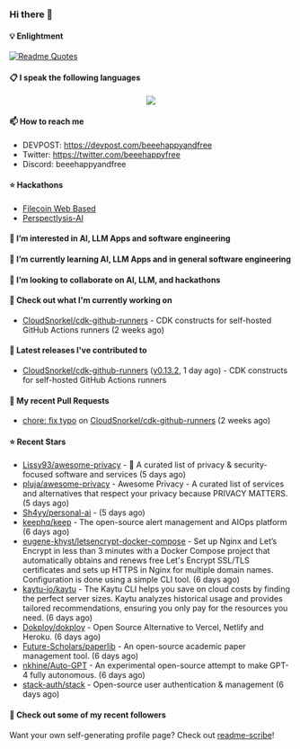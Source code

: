 ### Hi there 👋

#### 💡 Enlightment
[![Readme Quotes](https://quotes-github-readme.vercel.app/api?type=horizontal&theme=nord)](https://github.com/piyushsuthar/github-readme-quotes)

#### 📋 I speak the following languages

<p align="center">
  <a href="https://skillicons.dev">
    <img src="https://skillicons.dev/icons?i=git,kubernetes,docker,c,vim,terraform,python,typescript,java" />
  </a>
</p>


#### 📫 How to reach me
- DEVPOST: https://devpost.com/beeehappyandfree
- Twitter: https://twitter.com/beeehappyfree
- Discord: beeehappyandfree

#### ⭐️ Hackathons
- [Filecoin Web Based](https://devpost.com/software/youtube-dl-dweb)
- [Perspectlysis-AI](https://perspectlysis-ai.vercel.app)

#### 👀 I’m interested in AI, LLM Apps and software engineering

#### 🌱 I’m currently learning AI, LLM Apps and in general software engineering

#### 💞️ I’m looking to collaborate on AI, LLM, and hackathons

#### 👷 Check out what I'm currently working on

- [CloudSnorkel/cdk-github-runners](https://github.com/CloudSnorkel/cdk-github-runners) - CDK constructs for self-hosted GitHub Actions runners (2 weeks ago)

#### 🔭 Latest releases I've contributed to

- [CloudSnorkel/cdk-github-runners](https://github.com/CloudSnorkel/cdk-github-runners) ([v0.13.2](https://github.com/CloudSnorkel/cdk-github-runners/releases/tag/v0.13.2), 1 day ago) - CDK constructs for self-hosted GitHub Actions runners

#### 🔨 My recent Pull Requests

- [chore: fix typo](https://github.com/CloudSnorkel/cdk-github-runners/pull/542) on [CloudSnorkel/cdk-github-runners](https://github.com/CloudSnorkel/cdk-github-runners) (2 weeks ago)

#### ⭐ Recent Stars

- [Lissy93/awesome-privacy](https://github.com/Lissy93/awesome-privacy) - 🦄  A curated list of privacy &amp; security-focused software and services (5 days ago)
- [pluja/awesome-privacy](https://github.com/pluja/awesome-privacy) - Awesome Privacy - A curated list of services and alternatives that respect your privacy because PRIVACY MATTERS. (5 days ago)
- [Sh4yy/personal-ai](https://github.com/Sh4yy/personal-ai) -  (5 days ago)
- [keephq/keep](https://github.com/keephq/keep) - The open-source alert management and AIOps platform (6 days ago)
- [eugene-khyst/letsencrypt-docker-compose](https://github.com/eugene-khyst/letsencrypt-docker-compose) - Set up Nginx and Let’s Encrypt in less than 3 minutes with a Docker Compose project that automatically obtains and renews free Let&#39;s Encrypt SSL/TLS certificates and sets up HTTPS in Nginx for multiple domain names. Configuration is done using a simple CLI tool. (6 days ago)
- [kaytu-io/kaytu](https://github.com/kaytu-io/kaytu) - The Kaytu CLI helps you save on cloud costs by finding the perfect server sizes. Kaytu analyzes historical usage and provides tailored recommendations, ensuring you only pay for the resources you need. (6 days ago)
- [Dokploy/dokploy](https://github.com/Dokploy/dokploy) - Open Source Alternative to Vercel, Netlify and Heroku. (6 days ago)
- [Future-Scholars/paperlib](https://github.com/Future-Scholars/paperlib) - An open-source academic paper management tool. (6 days ago)
- [nkhine/Auto-GPT](https://github.com/nkhine/Auto-GPT) - An experimental open-source attempt to make GPT-4 fully autonomous. (6 days ago)
- [stack-auth/stack](https://github.com/stack-auth/stack) - Open-source user authentication &amp; management (6 days ago)

#### 👯 Check out some of my recent followers


Want your own self-generating profile page? Check out [readme-scribe](https://github.com/muesli/readme-scribe)!
